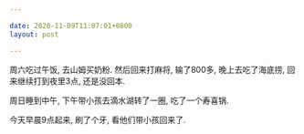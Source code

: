 ```yaml
---

date: 2020-11-09T11:07:01+0800
layout: post

---
```


周六吃过午饭, 去山姆买奶粉. 然后回来打麻将, 输了800多, 晚上去吃了海底捞, 回来继续打到夜里3点, 还是没回本.

周日睡到中午, 下午带小孩去滴水湖转了一圈, 吃了一个寿喜锅.

今天早晨9点起来, 刷了个牙, 看他们带小孩回来了.
